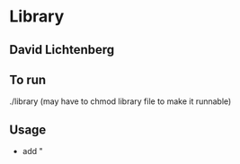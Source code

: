 Library
=======

## David Lichtenberg

## To run
./library
(may have to chmod library file to make it runnable)

## Usage
* add "<title>" "<author>"
    ** adds book with <title> and <author> to library
* read "<title>"
    ** sets state of book with <title> to read
* show <all || unread> [by "<author>"]
    ** show all books or unread books, optional selection by author
* quit

## Structure
* User input is handled in **ui.py**
* storing and retreiving the data in handled in **library.py**
* **main.py** creates an instance of TerminalLibraryInterface (from ui.py) and starts it running.

### Tests
Tests are written using the pytest framework.  
To install pytest, run: pip install pytest  
To run the tests, run: py.test  

Tests for library and ui are contained in test/test_library.py and test/test_ui.py, respectively. conftest.py contains fixture definitions.  
To learn more about pytest, visit: http://pytest.org/
